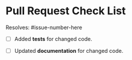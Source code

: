 # Pull Request Check List

Resolves: #issue-number-here

<!-- This is just a reminder about the most common mistakes. Please make sure that you tick all *appropriate* boxes. -->
- [ ] Added **tests** for changed code.
- [ ] Updated **documentation** for changed code.

